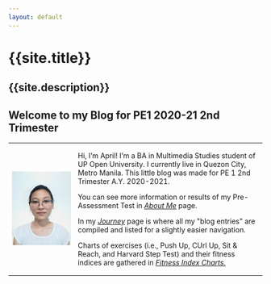 ```yaml
---
layout: default
---
```

# {{site.title}}
{{site.description}}
---


## Welcome to my Blog for PE1 2020-21 2nd Trimester

<table>
  <tr>
    <td><img src="assets/img/white background w glasses_compressed--cropped-resized.png" alt="Profile Picture: Image of a girl in a ponytail, wearing pointy-rimmed eyeglasses" max-width="200"></td>
    <td>
      <p>Hi, I’m April! I’m a BA in Multimedia Studies student of UP Open University. I currently live in Quezon City, Metro Manila. This little blog was made for PE 1 2nd Trimester A.Y. 2020-2021.</p>
      <p>You can see more information or results of my Pre-Assessment Test in <a href="https://aprilrpil.github.io/finding-fit.github.io/about"><i>About Me</i></a> page.</p>
      <p>In my <a href="https://aprilrpil.github.io/finding-fit.github.io/journey"><i>Journey</i></a> page is where all my "blog entries" are compiled and listed for a slightly easier navigation.</p>
      <p>Charts of exercises (i.e., Push Up, CUrl Up, Sit & Reach, and Harvard Step Test) and their fitness indices are gathered in <a href="https://aprilrpil.github.io/finding-fit.github.io/references"><i>Fitness Index Charts.</i></a></p>
    </td>
  </tr>
</table>
